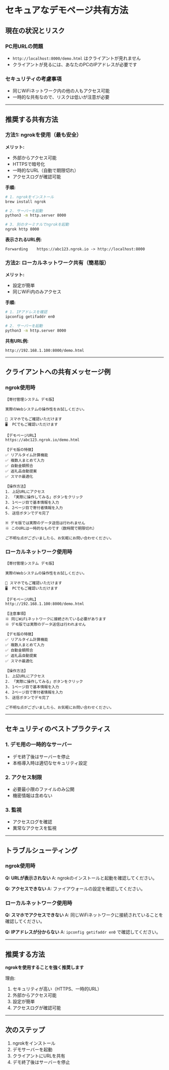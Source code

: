 # セキュアなデモページ共有方法

## 現在の状況とリスク

### PC用URLの問題
- `http://localhost:8000/demo.html` はクライアントが見れません
- クライアントが見るには、あなたのPCのIPアドレスが必要です

### セキュリティの考慮事項
- 同じWiFiネットワーク内の他の人もアクセス可能
- 一時的な共有なので、リスクは低いが注意が必要

---

## 推奨する共有方法

### 方法1: ngrokを使用（最も安全）

**メリット:**
- 外部からアクセス可能
- HTTPSで暗号化
- 一時的なURL（自動で期限切れ）
- アクセスログが確認可能

**手順:**
```bash
# 1. ngrokをインストール
brew install ngrok

# 2. サーバーを起動
python3 -m http.server 8000

# 3. 別のターミナルでngrokを起動
ngrok http 8000
```

**表示されるURL例:**
```
Forwarding    https://abc123.ngrok.io -> http://localhost:8000
```

### 方法2: ローカルネットワーク共有（簡易版）

**メリット:**
- 設定が簡単
- 同じWiFi内のみアクセス

**手順:**
```bash
# 1. IPアドレスを確認
ipconfig getifaddr en0

# 2. サーバーを起動
python3 -m http.server 8000
```

**共有URL例:**
```
http://192.168.1.100:8000/demo.html
```

---

## クライアントへの共有メッセージ例

### ngrok使用時
```
【寄付管理システム デモ版】

実際のWebシステムの操作性をお試しください。

📱 スマホでもご確認いただけます
🖥️  PCでもご確認いただけます

【デモページURL】
https://abc123.ngrok.io/demo.html

【デモ版の特徴】
✅ リアルタイム計算機能
✅ 複数人まとめて入力
✅ 自動金額照合
✅ 返礼品自動提案
✅ スマホ最適化

【操作方法】
1. 上記URLにアクセス
2. 「実際に操作してみる」ボタンをクリック
3. 1ページ目で基本情報を入力
4. 2ページ目で寄付者情報を入力
5. 送信ボタンでデモ完了

※ デモ版では実際のデータ送信は行われません
※ このURLは一時的なものです（数時間で期限切れ）

ご不明な点がございましたら、お気軽にお問い合わせください。
```

### ローカルネットワーク使用時
```
【寄付管理システム デモ版】

実際のWebシステムの操作性をお試しください。

📱 スマホでもご確認いただけます
🖥️  PCでもご確認いただけます

【デモページURL】
http://192.168.1.100:8000/demo.html

【注意事項】
※ 同じWiFiネットワークに接続されている必要があります
※ デモ版では実際のデータ送信は行われません

【デモ版の特徴】
✅ リアルタイム計算機能
✅ 複数人まとめて入力
✅ 自動金額照合
✅ 返礼品自動提案
✅ スマホ最適化

【操作方法】
1. 上記URLにアクセス
2. 「実際に操作してみる」ボタンをクリック
3. 1ページ目で基本情報を入力
4. 2ページ目で寄付者情報を入力
5. 送信ボタンでデモ完了

ご不明な点がございましたら、お気軽にお問い合わせください。
```

---

## セキュリティのベストプラクティス

### 1. デモ用の一時的なサーバー
- デモ終了後はサーバーを停止
- 本格導入時は適切なセキュリティ設定

### 2. アクセス制限
- 必要最小限のファイルのみ公開
- 機密情報は含めない

### 3. 監視
- アクセスログを確認
- 異常なアクセスを監視

---

## トラブルシューティング

### ngrok使用時
**Q: URLが表示されない**
A: ngrokのインストールと起動を確認してください。

**Q: アクセスできない**
A: ファイアウォールの設定を確認してください。

### ローカルネットワーク使用時
**Q: スマホでアクセスできない**
A: 同じWiFiネットワークに接続されていることを確認してください。

**Q: IPアドレスが分からない**
A: `ipconfig getifaddr en0` で確認してください。

---

## 推奨する方法

**ngrokを使用することを強く推奨します**

理由:
1. セキュリティが高い（HTTPS、一時的URL）
2. 外部からアクセス可能
3. 設定が簡単
4. アクセスログが確認可能

---

## 次のステップ

1. ngrokをインストール
2. デモサーバーを起動
3. クライアントにURLを共有
4. デモ終了後はサーバーを停止 
